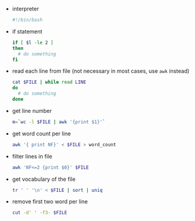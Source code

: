 * interpreter
  
  ```bash
  #!/bin/bash
  ```

* if statement

  ```bash
  if [ $l -le 2 ]
  then
    # do something
  fi
  ```

* read each line from file
  (not necessary in most cases, use `awk` instead)

  ```bash
  cat $FILE | while read LINE
  do
    # do something
  done
  ```  

* get line number

  ```bash
  m=`wc -l $FILE | awk '{print $1}'`
  ```
  
* get word count per line

  ```bash
  awk '{ print NF}' < $FILE > word_count
  ```
  
* filter lines in file

  ```bash
  awk 'NF<=2 {print $0}' $FILE
  ```
  
* get vocabulary of the file

  ```bash
  tr ' ' '\n' < $FILE | sort | uniq
  ```
  
* remove first two word per line

  ```bash
  cut -d' ' -f3- $FILE
  ```
